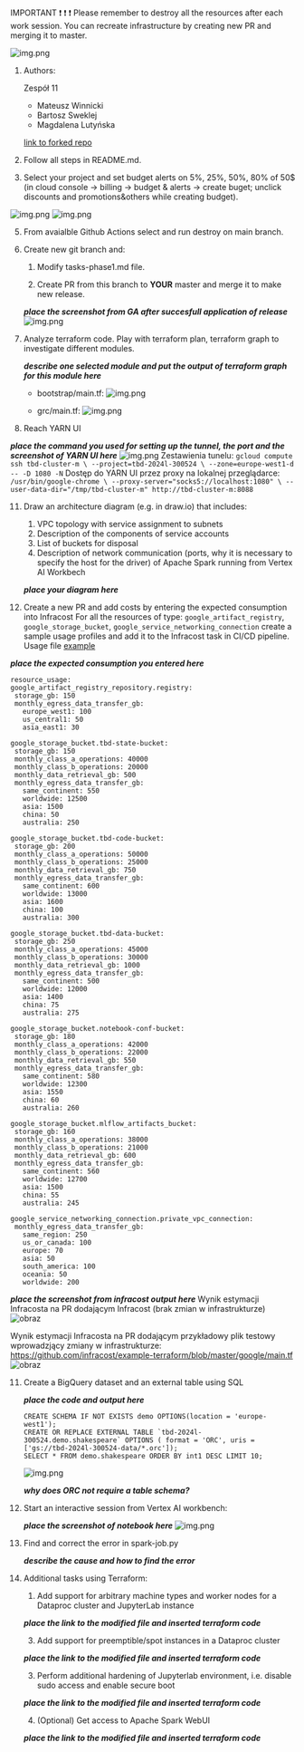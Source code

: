 IMPORTANT ❗ ❗ ❗ Please remember to destroy all the resources after each work session. You can recreate infrastructure by creating new PR and merging it to master.
  
![img.png](doc/figures/destroy.png)

1. Authors:

   Zespół 11
   - Mateusz Winnicki
   - Bartosz Sweklej
   - Magdalena Lutyńska

   [link to forked repo](https://github.com/batmatt/tbd-workshop-1)
   
2. Follow all steps in README.md.

3. Select your project and set budget alerts on 5%, 25%, 50%, 80% of 50$ (in cloud console -> billing -> budget & alerts -> create buget; unclick discounts and promotions&others while creating budget).

  ![img.png](doc/figures/discounts.png)
  ![img.png](doc/figures/zad3.webp)

5. From avaialble Github Actions select and run destroy on main branch.
   
7. Create new git branch and:
    1. Modify tasks-phase1.md file.
    
    2. Create PR from this branch to **YOUR** master and merge it to make new release. 
    
    ***place the screenshot from GA after succesfull application of release***
   ![img.png](doc/figures/zad6.webp)


9. Analyze terraform code. Play with terraform plan, terraform graph to investigate different modules.

    ***describe one selected module and put the output of terraform graph for this module here***
   - bootstrap/main.tf:
     ![img.png](doc/figures/bootstrap-graph.png)

   - grc/main.tf:
     ![img.png](doc/figures/gcr-graph.png)
   
11. Reach YARN UI
   
   ***place the command you used for setting up the tunnel, the port and the screenshot of YARN UI here***
    ![img.png](doc/figures/yarn_ui.png)
    Zestawienia tunelu:
    ```
    gcloud compute ssh tbd-cluster-m \
      --project=tbd-2024l-300524 \
      --zone=europe-west1-d -- -D 1080 -N
    ```
    Dostęp do YARN UI przez proxy na lokalnej przeglądarce:
    ```
    /usr/bin/google-chrome \
    --proxy-server="socks5://localhost:1080" \
    --user-data-dir="/tmp/tbd-cluster-m" http://tbd-cluster-m:8088
    ```
    
    
11. Draw an architecture diagram (e.g. in draw.io) that includes:
    1. VPC topology with service assignment to subnets
    2. Description of the components of service accounts
    3. List of buckets for disposal
    4. Description of network communication (ports, why it is necessary to specify the host for the driver) of Apache Spark running from Vertex AI Workbech
  
    ***place your diagram here***

12. Create a new PR and add costs by entering the expected consumption into Infracost
For all the resources of type: `google_artifact_registry`, `google_storage_bucket`, `google_service_networking_connection`
create a sample usage profiles and add it to the Infracost task in CI/CD pipeline. Usage file [example](https://github.com/infracost/infracost/blob/master/infracost-usage-example.yml) 

   ***place the expected consumption you entered here***
   ```version: 0.1
resource_usage:
  google_artifact_registry_repository.registry:
    storage_gb: 150
    monthly_egress_data_transfer_gb:
      europe_west1: 100
      us_central1: 50
      asia_east1: 30

  google_storage_bucket.tbd-state-bucket:
    storage_gb: 150
    monthly_class_a_operations: 40000
    monthly_class_b_operations: 20000
    monthly_data_retrieval_gb: 500
    monthly_egress_data_transfer_gb:
      same_continent: 550
      worldwide: 12500
      asia: 1500
      china: 50
      australia: 250

  google_storage_bucket.tbd-code-bucket:
    storage_gb: 200
    monthly_class_a_operations: 50000
    monthly_class_b_operations: 25000
    monthly_data_retrieval_gb: 750
    monthly_egress_data_transfer_gb:
      same_continent: 600
      worldwide: 13000
      asia: 1600
      china: 100
      australia: 300

  google_storage_bucket.tbd-data-bucket:
    storage_gb: 250
    monthly_class_a_operations: 45000
    monthly_class_b_operations: 30000
    monthly_data_retrieval_gb: 1000
    monthly_egress_data_transfer_gb:
      same_continent: 500
      worldwide: 12000
      asia: 1400
      china: 75
      australia: 275

  google_storage_bucket.notebook-conf-bucket:
    storage_gb: 180
    monthly_class_a_operations: 42000
    monthly_class_b_operations: 22000
    monthly_data_retrieval_gb: 550
    monthly_egress_data_transfer_gb:
      same_continent: 580
      worldwide: 12300
      asia: 1550
      china: 60
      australia: 260

  google_storage_bucket.mlflow_artifacts_bucket:
    storage_gb: 160
    monthly_class_a_operations: 38000
    monthly_class_b_operations: 21000
    monthly_data_retrieval_gb: 600
    monthly_egress_data_transfer_gb:
      same_continent: 560
      worldwide: 12700
      asia: 1500
      china: 55
      australia: 245

  google_service_networking_connection.private_vpc_connection:
    monthly_egress_data_transfer_gb:
      same_region: 250
      us_or_canada: 100
      europe: 70
      asia: 50
      south_america: 100
      oceania: 50
      worldwide: 200
```

   ***place the screenshot from infracost output here***
   Wynik estymacji Infracosta na PR dodającym Infracost (brak zmian w infrastrukturze)
   ![obraz](https://github.com/batmatt/tbd-workshop-1/assets/62250240/80dc5507-e19d-4825-98db-7668da4c5389)

   Wynik estymacji Infracosta na PR dodającym przykładowy plik testowy wprowadzjący zmiany w infrastrukturze: https://github.com/infracost/example-terraform/blob/master/google/main.tf
  ![obraz](https://github.com/batmatt/tbd-workshop-1/assets/62250240/00ba7b9a-8b1e-4b1d-aba4-0de936e3f094)
   
11. Create a BigQuery dataset and an external table using SQL
    
    ***place the code and output here***
    ```
    CREATE SCHEMA IF NOT EXISTS demo OPTIONS(location = 'europe-west1');
    CREATE OR REPLACE EXTERNAL TABLE `tbd-2024l-300524.demo.shakespeare` OPTIONS ( format = 'ORC', uris = ['gs://tbd-2024l-300524-data/*.orc']);
    SELECT * FROM demo.shakespeare ORDER BY int1 DESC LIMIT 10;
    ```
     ![img.png](doc/figures/query.webp)
   
    ***why does ORC not require a table schema?***

    
   

  
13. Start an interactive session from Vertex AI workbench:

    ***place the screenshot of notebook here***
   ![img.png](doc/figures/error.webp)
   
15. Find and correct the error in spark-job.py

    ***describe the cause and how to find the error***

16. Additional tasks using Terraform:

    1. Add support for arbitrary machine types and worker nodes for a Dataproc cluster and JupyterLab instance

    ***place the link to the modified file and inserted terraform code***
    
    3. Add support for preemptible/spot instances in a Dataproc cluster

    ***place the link to the modified file and inserted terraform code***
    
    3. Perform additional hardening of Jupyterlab environment, i.e. disable sudo access and enable secure boot
    
    ***place the link to the modified file and inserted terraform code***

    4. (Optional) Get access to Apache Spark WebUI

    ***place the link to the modified file and inserted terraform code***

